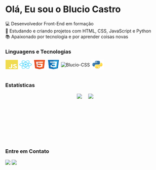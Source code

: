 # Olá, Eu sou o Blucio Castro 

<p align="left">
  💻 Desenvolvedor Front-End em formação <br/>
  🚀 Estudando e criando projetos com HTML, CSS, JavaScript e Python <br/>
  📚 Apaixonado por tecnologia e por aprender coisas novas
</p>


<!--
**BlucioCastro/bluciocastro** is a ✨ _special_ ✨ repository because its `README.md` (this file) appears on your GitHub profile.

Here are some ideas to get you started:

- 🔭 I’m currently working on ...
- 🌱 I’m currently learning ...
- 👯 I’m looking to collaborate on ...
- 🤔 I’m looking for help with ...
- 💬 Ask me about ...
- 📫 How to reach me: ...
- 😄 Pronouns: ...
- ⚡ Fun fact: ...
-->

### Linguagens e Tecnologias
<div style="display: inline_block">
  <img align="center" alt="Blucio-Js" height="30" width="40" src="https://raw.githubusercontent.com/devicons/devicon/master/icons/javascript/javascript-plain.svg">
<!--   <img align="center" alt="Blucio-Ts" height="30" width="40" src="https://raw.githubusercontent.com/devicons/devicon/master/icons/typescript/typescript-plain.svg"> -->
  <img align="center" alt="Blucio-React" height="30" width="40" src="https://raw.githubusercontent.com/devicons/devicon/master/icons/react/react-original.svg">
  <img align="center" alt="Blucio-HTML" height="30" width="40" src="https://raw.githubusercontent.com/devicons/devicon/master/icons/html5/html5-original.svg">
  <img align="center" alt="Blucio-CSS" height="30" width="40" src="https://raw.githubusercontent.com/devicons/devicon/master/icons/css3/css3-original.svg">
  <img align="center" alt="Blucio-CSS" height="30" width="40" src="https://cdn.jsdelivr.net/gh/devicons/devicon@latest/icons/git/git-original.svg" />
  <img align="center" alt="Blucio-Python" height="30" width="40" src="https://raw.githubusercontent.com/devicons/devicon/master/icons/python/python-original.svg">
</div>
<br>

### Estatísticas
<div style="display: flex; gap: 20px; justify-content: center; align-items: flex-start;">
  <img height="150px" style="margin: 0; padding: 0;" src="https://github-readme-stats.vercel.app/api?username=BlucioCastro&show_icons=true&theme=tokyonight"/>
  <img height="150px" style="margin: 0; padding: 0;" src="https://github-readme-stats.vercel.app/api/top-langs/?username=bluciocastro&theme=tokyonight&layout=compact&custom_title=Tecnologias&langs_count=9"/>
</div>

### Entre em Contato
<div>
  <a href="https://www.linkedin.com/in/blucio-castro-0b7a91198/" target="_blank"><img src="https://img.shields.io/badge/LinkedIn-0077B5?style=for-the-badge&logo=linkedin&logoColor=white"></a>
  <a href="https://mail.google.com/mail/u/0/#inbox?compose=" target="_blank"><img src="https://img.shields.io/badge/Gmail-D14836?style=for-the-badge&logo=gmail&logoColor=white"></a>
</div>

